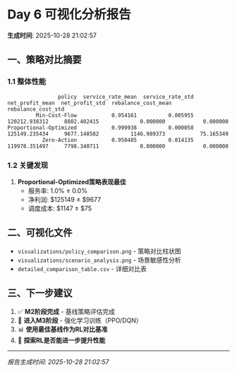 # Day 6 可视化分析报告

**生成时间**: 2025-10-28 21:02:57

## 一、策略对比摘要

### 1.1 整体性能

```
                policy  service_rate_mean  service_rate_std  net_profit_mean  net_profit_std  rebalance_cost_mean  rebalance_cost_std
         Min-Cost-Flow           0.954161          0.005955    120212.938312     8802.402415             0.000000            0.000000
Proportional-Optimized           0.999938          0.000058    125149.235434     9677.148582          1146.989373           75.165349
           Zero-Action           0.950485          0.014135    119978.351497     7798.340711             0.000000            0.000000
```

### 1.2 关键发现

1. **Proportional-Optimized策略表现最佳**
   - 服务率: 1.0% ± 0.0%
   - 净利润: $125149 ± $9677
   - 调度成本: $1147 ± $75

## 二、可视化文件

- `visualizations/policy_comparison.png` - 策略对比柱状图
- `visualizations/scenario_analysis.png` - 场景敏感性分析
- `detailed_comparison_table.csv` - 详细对比表

## 三、下一步建议

1. ✅ **M2阶段完成** - 基线策略评估完成
2. 🎯 **进入M3阶段** - 强化学习训练（PPO/DQN）
3. 📊 **使用最佳基线作为RL对比基准**
4. 🔬 **探索RL是否能进一步提升性能**

---

*报告生成时间: 2025-10-28 21:02:57*
